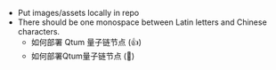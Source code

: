 * Put images/assets locally in repo
* There should be one monospace between Latin letters and Chinese characters.
  * 如何部署 Qtum 量子链节点 (👍)
  * 如何部署Qtum量子链节点 (💩)
